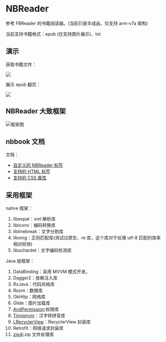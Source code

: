 # NBReader

参考 FBReader 的书籍阅读器。(当前只是半成品，仅支持 arm-v7a 架构)

当前支持书籍格式：epub (仅支持图片展示)、txt

## 演示

获取书籍文件：

![](https://github.com/newbiechen1024/NBReader/blob/master/doc/image/%E8%8E%B7%E5%8F%96%E6%9C%AC%E5%9C%B0%E4%B9%A6%E7%B1%8D.gif?raw=true)

展示 epub 翻页：

![](https://github.com/newbiechen1024/NBReader/blob/master/doc/image/%E4%B9%A6%E7%B1%8D%E7%BF%BB%E9%98%85_epub.gif?raw=true)

## NBReader 大致框架

![框架图](https://raw.githubusercontent.com/newbiechen1024/NBReader/master/doc/image/NBReader%E6%A1%86%E6%9E%B6%E5%A4%A7%E8%87%B4%E7%BB%93%E6%9E%84.png)

## nbbook 文档

文档：

* [自定义的 NBReader 标签](https://github.com/newbiechen1024/NBReader/blob/master/doc/custom_nbbook_tag.md)
* [支持的 HTML 标签](https://github.com/newbiechen1024/NBReader/blob/master/doc/support_html_tag.md)
* [支持的 CSS 属性](https://github.com/newbiechen1024/NBReader/blob/master/doc/support_css_attribute.md)

## 采用框架

native 框架：

1. libexpat：xml 解析库
2. libiconv：编码转换库
3. liblinebreak：文字分割库
4. libonig：正则匹配库(测试过原生、re 库，这个库对于处理 utf-8 匹配的效率相对较快)
5. libuchardet：文字编码检测库

Java 层框架：

1. DataBinding：采用 MVVM 模式开发。
2. Dagger2：依赖注入库
3. RxJava：代码风格库
4. Room：数据库
5. OkHttp：网络库
6. Glide：图片加载库
7. [AndPermission](https://github.com/yanzhenjie/AndPermission):权限库
8. [Tinypinyin](https://github.com/promeG/TinyPinyin)：汉字转拼音库
9. [LRecyclerView](https://github.com/jdsjlzx/LRecyclerView)：RecyclerView 封装库
10. Retrofit：网络请求封装库
11. [zip4j](https://github.com/srikanth-lingala/zip4j):zip 文件处理库